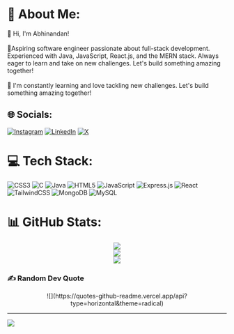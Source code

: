 # 💫 About Me:
👋 Hi, I'm Abhinandan!<br><br>🚀Aspiring software engineer passionate about full-stack development. Experienced with Java, JavaScript, React.js, and the MERN stack. Always eager to learn and take on new challenges. Let's build something amazing together!<br><br>🌱 I'm constantly learning and love tackling new challenges. Let's build something amazing together!


## 🌐 Socials:
[![Instagram](https://img.shields.io/badge/Instagram-%23E4405F.svg?logo=Instagram&logoColor=white)](https://instagram.com/https://www.instagram.com/tanwar.9998/) [![LinkedIn](https://img.shields.io/badge/LinkedIn-%230077B5.svg?logo=linkedin&logoColor=white)](https://linkedin.com/in/https://www.linkedin.com/in/priyansh-tanwar-03783217a/) [![X](https://img.shields.io/badge/X-black.svg?logo=X&logoColor=white)](https://x.com/Priyansh_1909) 

# 💻 Tech Stack:
![CSS3](https://img.shields.io/badge/css3-%231572B6.svg?style=for-the-badge&logo=css3&logoColor=white) ![C](https://img.shields.io/badge/c-%2300599C.svg?style=for-the-badge&logo=c&logoColor=white) ![Java](https://img.shields.io/badge/java-%23ED8B00.svg?style=for-the-badge&logo=openjdk&logoColor=white) ![HTML5](https://img.shields.io/badge/html5-%23E34F26.svg?style=for-the-badge&logo=html5&logoColor=white) ![JavaScript](https://img.shields.io/badge/javascript-%23323330.svg?style=for-the-badge&logo=javascript&logoColor=%23F7DF1E) ![Express.js](https://img.shields.io/badge/express.js-%23404d59.svg?style=for-the-badge&logo=express&logoColor=%2361DAFB) ![React](https://img.shields.io/badge/react-%2320232a.svg?style=for-the-badge&logo=react&logoColor=%2361DAFB) ![TailwindCSS](https://img.shields.io/badge/tailwindcss-%2338B2AC.svg?style=for-the-badge&logo=tailwind-css&logoColor=white) ![MongoDB](https://img.shields.io/badge/MongoDB-%234ea94b.svg?style=for-the-badge&logo=mongodb&logoColor=white) ![MySQL](https://img.shields.io/badge/mysql-4479A1.svg?style=for-the-badge&logo=mysql&logoColor=white)
# 📊 GitHub Stats:
<div align="center">
  
![](https://github-readme-stats.vercel.app/api?username=priyanshtan&theme=dark&hide_border=false&include_all_commits=false&count_private=false)<br/>
![](https://github-readme-streak-stats.herokuapp.com/?user=priyanshtan&theme=dark&hide_border=false)<br/>
![](https://github-readme-stats.vercel.app/api/top-langs/?username=priyanshtan&theme=dark&hide_border=false&include_all_commits=false&count_private=false&layout=compact)
  
</div>


### ✍️ Random Dev Quote
<div align="center">
![](https://quotes-github-readme.vercel.app/api?type=horizontal&theme=radical)
  
</div>


---
[![](https://visitcount.itsvg.in/api?id=priyanshtan&icon=0&color=0)](https://visitcount.itsvg.in)

<!-- Proudly created with GPRM ( https://gprm.itsvg.in ) -->
